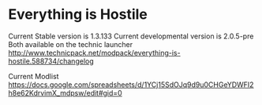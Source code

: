 # Everything is Hostile

Current Stable version is 1.3.133
Current developmental version is 2.0.5-pre
Both available on the technic launcher
http://www.technicpack.net/modpack/everything-is-hostile.588734/changelog

Current Modlist
https://docs.google.com/spreadsheets/d/1YCj15SdOJq9d9u0CHGeYDWFI2h8e62KdrvimX_mdpsw/edit#gid=0

